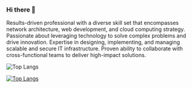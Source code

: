 ### Hi there 👋

Results-driven professional with a diverse skill set that encompasses network architecture, web development, and cloud computing strategy. Passionate about leveraging technology to solve complex problems and drive innovation. Expertise in designing, implementing, and managing scalable and secure IT infrastructure. Proven ability to collaborate with cross-functional teams to deliver high-impact solutions.

![Top Langs](https://github-readme-stats.vercel.app/api/top-langs/?username=1moses1&layout=compact)


[![Top Langs](https://github-readme-stats.vercel.app/api/top-langs/?username=anuraghazra&layout=donut-vertical)](https://github.com/anuraghazra/github-readme-stats)
